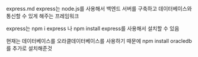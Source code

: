 express.md
express는 node.js를 사용해서
백엔드 서버를 구축하고 데이터베이스와 통신할 수 있게 해주는 프레임워크

express는 npm i express 나 npm install express를 사용해서 설치할 수 있음

현재는 데이터베이스를 오라클데이터베이스를 사용하기 때문에
npm install oracledb를 추가로 설치해준것
